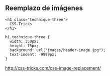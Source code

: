 ## Reemplazo de imágenes

```
<h1 class="technique-three">
  CSS-Tricks
</h1>
```

```
h1.technique-three {
  width: 350px; 
  height: 75px;
  background: url("images/header-image.jpg");
  text-indent: -9999px;
}
```

http://css-tricks.com/css-image-replacement/